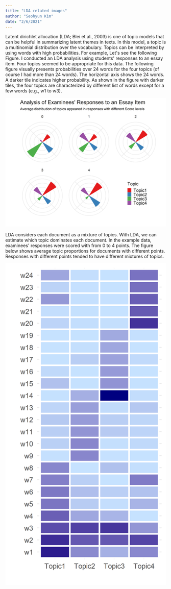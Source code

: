 ```yaml
---
title: "LDA related images"
author: "Seohyun Kim"
date: "2/6/2021"
---
```


Latent dirichlet allocation (LDA; Blei et al., 2003) is one of topic models that can be helpful in summarizing latent themes in texts. In this model, a topic is a multinomial distribution over the vocabulary. Topics can be interpreted by using words with high probabilities. For example, Let's see the following Figure. I conducted an LDA analysis using students' responses to an essay item. Four topics seemed to be appropriate for this data. The following figure visually presents probabilities over 24 words for the four topics (of course I had more than 24 words). The horizontal axis shows the 24 words. A darker tile indicates higher probability. As shown in the figure with darker tiles, the four topics are characterized by different list of words except for a few words (e.g., w1 to w3).


![Image of topics](https://github.com/Kim-s-h/myRplots/blob/master/LDA/2021-02-01-EMIP-LDA-white.png)


LDA considers each document as a mixture of topics. With LDA, we can estimate which topic dominates each document. In the example data, examinees' responses were scored with from 0 to 4 points. The figure below shows average topic proportions for documents with different points. Responses with different points tended to have different mixtures of topics. 


![Image of topic proportions | 50%](https://github.com/Kim-s-h/myRplots/blob/master/LDA/2021-02-01-EMIP-LDA-tile.png)